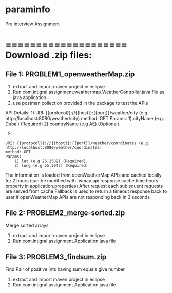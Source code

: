 # paraminfo
Pre Interview Assignment 

====================
Download .zip files:
====================


File 1: PROBLEM1_openweatherMap.zip
------------------------------------

1) extract and import maven project in eclipse
2) Run com.intigral.assignment.weathermap.WeatherController.java file as java application
3) use postman collection provided in the package to test the APIs

API Details:
1) 
	URI: {{protocol}}://{{host}}:{{port}}/weather/city (e.g. http://localhost:8080/weather/city)
	method: GET
	Params: 
		1) cityName (e.g. Dubai) (Required)
		2) countryName (e.g AE) (Optional)
	
2)

	URI: {{protocol}}://{{host}}:{{port}}/weather/coordinates (e.g. http://localhost:8080/weather/coordinates)
	method: GET
	Params: 
		1) lat (e.g 25.2582) (Required), 
		2) long (e.g 55.3047) (Required)	

The Information is loaded from openWeatherMap APIs and cached locally for 2 hours (can be modified with 'wmap.api.response.cache.time.hours' property in application.properties)
After request each subisquent requests are served from cache
Fallback is used to return a timeout response back to user if openWeatherMap APIs are not responding back in 3 seconds

File 2: PROBLEM2_merge-sorted.zip
---------------------------------
Merge sorted arrays

1) extract and import maven project in eclipse
2) Run com.intigral.assignment.Application.java file


File 3: PROBLEM3_findsum.zip
---------------------------------
Find Pair of positive ints having sum equals give number

1) extract and import maven project in eclipse
2) Run com.intigral.assignment.Application.java file


